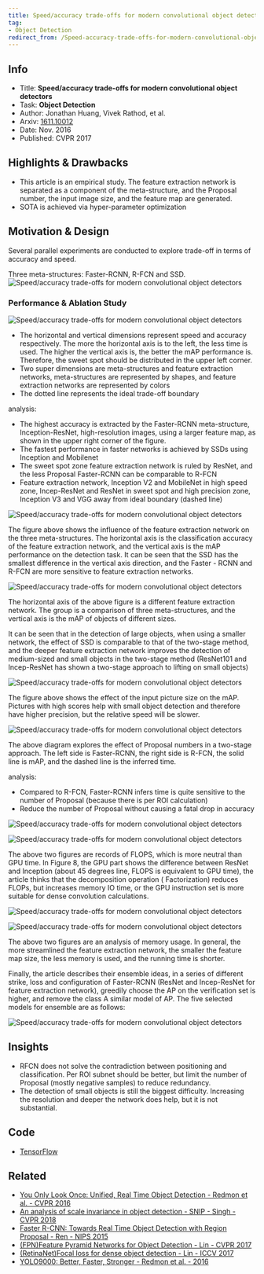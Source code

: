 ```yaml
---
title: Speed/accuracy trade-offs for modern convolutional object detectors - Huang et al. - CVPR 2017 - TensorFlow Code
tag:
- Object Detection
redirect_from: /Speed-accuracy-trade-offs-for-modern-convolutional-object-detectors-Huang-CVPR-2017.html
---
```


## Info
- Title: **Speed/accuracy trade-offs for modern convolutional object detectors**
- Task: **Object Detection**
- Author: Jonathan Huang, Vivek Rathod, et al.
- Arxiv: [1611.10012](https://arxiv.org/abs/1611.10012)
- Date: Nov. 2016
- Published: CVPR 2017


## Highlights & Drawbacks
- This article is an empirical study.  The feature extraction network is separated as a component of the meta-structure, and the Proposal number, the input image size, and the feature map are generated. 
- SOTA is achieved via hyper-parameter optimization


<!-- more -->


## Motivation & Design
Several parallel experiments are conducted to explore trade-off in terms of accuracy and speed.

Three meta-structures: Faster-RCNN, R-FCN and SSD.
![Speed/accuracy trade-offs for modern convolutional object detectors](https://i.imgur.com/nY75KG8.png)


### Performance & Ablation Study

![Speed/accuracy trade-offs for modern convolutional object detectors](https://i.imgur.com/X60egSq.png)

- The horizontal and vertical dimensions represent speed and accuracy respectively. The more the horizontal axis is to the left, the less time is used. The higher the vertical axis is, the better the mAP performance is. Therefore, the sweet spot should be distributed in the upper left corner.
- Two super dimensions are meta-structures and feature extraction networks, meta-structures are represented by shapes, and feature extraction networks are represented by colors
- The dotted line represents the ideal trade-off boundary

analysis:

- The highest accuracy is extracted by the Faster-RCNN meta-structure, Inception-ResNet, high-resolution images, using a larger feature map, as shown in the upper right corner of the figure.
- The fastest performance in faster networks is achieved by SSDs using Inception and Mobilenet
- The sweet spot zone feature extraction network is ruled by ResNet, and the less Proposal Faster-RCNN can be comparable to R-FCN
- Feature extraction network, Inception V2 and MobileNet in high speed zone, Incep-ResNet and ResNet in sweet spot and high precision zone, Inception V3 and VGG away from ideal boundary (dashed line)

![Speed/accuracy trade-offs for modern convolutional object detectors](https://i.imgur.com/4VeN6bo.png)

The figure above shows the influence of the feature extraction network on the three meta-structures. The horizontal axis is the classification accuracy of the feature extraction network, and the vertical axis is the mAP performance on the detection task. It can be seen that the SSD has the smallest difference in the vertical axis direction, and the Faster - RCNN and R-FCN are more sensitive to feature extraction networks.

![Speed/accuracy trade-offs for modern convolutional object detectors](https://i.imgur.com/poFNPP4.png)

The horizontal axis of the above figure is a different feature extraction network. The group is a comparison of three meta-structures, and the vertical axis is the mAP of objects of different sizes.

It can be seen that in the detection of large objects, when using a smaller network, the effect of SSD is comparable to that of the two-stage method, and the deeper feature extraction network improves the detection of medium-sized and small objects in the two-stage method (ResNet101 and Incep-ResNet has shown a two-stage approach to lifting on small objects)

![Speed/accuracy trade-offs for modern convolutional object detectors](https://i.imgur.com/uVs0YKz.png)


The figure above shows the effect of the input picture size on the mAP. Pictures with high scores help with small object detection and therefore have higher precision, but the relative speed will be slower.

![Speed/accuracy trade-offs for modern convolutional object detectors](https://i.imgur.com/lif2wfc.png)


The above diagram explores the effect of Proposal numbers in a two-stage approach. The left side is Faster-RCNN, the right side is R-FCN, the solid line is mAP, and the dashed line is the inferred time.

analysis:

- Compared to R-FCN, Faster-RCNN infers time is quite sensitive to the number of Proposal (because there is per ROI calculation)
- Reduce the number of Proposal without causing a fatal drop in accuracy

![Speed/accuracy trade-offs for modern convolutional object detectors](https://i.imgur.com/5wyxEjW.png)

![Speed/accuracy trade-offs for modern convolutional object detectors](https://i.imgur.com/hEKxVIV.png)

The above two figures are records of FLOPS, which is more neutral than GPU time. In Figure 8, the GPU part shows the difference between ResNet and Inception (about 45 degrees line, FLOPS is equivalent to GPU time), the article thinks that the decomposition operation ( Factorization) reduces FLOPs, but increases memory IO time, or the GPU instruction set is more suitable for dense convolution calculations.

![Speed/accuracy trade-offs for modern convolutional object detectors](https://i.imgur.com/vAmf2Uo.png)

![Speed/accuracy trade-offs for modern convolutional object detectors](https://i.imgur.com/tNZXLGA.png)

The above two figures are an analysis of memory usage. In general, the more streamlined the feature extraction network, the smaller the feature map size, the less memory is used, and the running time is shorter.

Finally, the article describes their ensemble ideas, in a series of different strike, loss and configuration of Faster-RCNN (ResNet and Incep-ResNet for feature extraction network), greedily choose the AP on the verification set is higher, and remove the class A similar model of AP. The five selected models for ensemble are as follows:

![Speed/accuracy trade-offs for modern convolutional object detectors](https://i.imgur.com/Jun934F.png)


## Insights

- RFCN does not solve the contradiction between positioning and classification. Per ROI subnet should be better, but limit the number of Proposal (mostly negative samples) to reduce redundancy.
- The detection of small objects is still the biggest difficulty. Increasing the resolution and deeper the network does help, but it is not substantial.

## Code
- [TensorFlow](https://github.com/tensorflow/models/tree/master/research/object_detection)


<script async src="https://pagead2.googlesyndication.com/pagead/js/adsbygoogle.js"></script>
<ins class="adsbygoogle"
     style="display:block; text-align:center;"
     data-ad-layout="in-article"
     data-ad-format="fluid"
     data-ad-client="ca-pub-4466575858054752"
     data-ad-slot="8787986126"></ins>
<script>
     (adsbygoogle = window.adsbygoogle || []).push({});
</script>


## Related
- [You Only Look Once: Unified, Real Time Object Detection - Redmon et al. - CVPR 2016](https://arxivnote.ddlee.cn/You-Only-Look-Once-Unified-Real-Time-Object-Detection-Redmon-CVPR-2016.html)
- [An analysis of scale invariance in object detection - SNIP - Singh - CVPR 2018](https://arxivnote.ddlee.cn/An-analysis-of-scale-invariance-in-object-detection-SNIP-Singh-CVPR-2018.html)
- [Faster R-CNN: Towards Real Time Object Detection with Region Proposal - Ren - NIPS 2015](https://arxivnote.ddlee.cn/Faster-R-CNN-Towards-Real-Time-Object-Detection-with-Region-Proposal-Ren-NIPS-2015.html)
- [(FPN)Feature Pyramid Networks for Object Detection - Lin - CVPR 2017](https://arxivnote.ddlee.cn/Feature-Pyramid-Networks-for-Object-Detection-Lin-CVPR-2017.html)
- [(RetinaNet)Focal loss for dense object detection - Lin - ICCV 2017](https://arxivnote.ddlee.cn/RetinaNet-Focal-loss-for-dense-object-detection-Lin-ICCV-2017.html)
- [YOLO9000: Better, Faster, Stronger - Redmon et al. - 2016](https://arxivnote.ddlee.cn/YOLO9000-Better-Faster-Stronger-Redmon-2016.html)